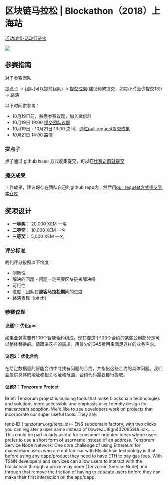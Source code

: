 # 区块链马拉松 | Blockathon（2018）上海站

[活动详情-活动行链接](http://www.huodongxing.com/event/3460039318711)

![](https://github.com/joinBlockathon/blockathon/blob/master/docs/blockathon-shanghai_v2.jpg)

## 参赛指南

对于参赛团队

[提点子](https://github.com/joinBlockathon/blockathon#%E6%8F%90%E7%82%B9%E5%AD%90) -> 组队(可以提前组队) -> [提交成果](https://github.com/joinBlockathon/blockathon#%E6%8F%90%E4%BA%A4%E6%88%90%E6%9E%9C)(建议频繁提交，如每小时至少提交1次) -> 路演

以下时间供参考：

- 10月19日前，熟悉参赛议题，加入微信群
- 10月19日 19:00 [提交团队议题](https://github.com/joinBlockathon/blockathon/issues/new)
- 10月19日 - 10月21日 13:00 之间，[通过pull request提交成果](https://github.com/joinBlockathon/blockathon/pulls)
- 10月21日 14:00 路演

### 提点子
点子通过 github issue 方式收集提交，可以在[比赛之前就提交](https://github.com/joinBlockathon/blockathon/issues/new)

### 提交成果
工作成果，建议保存在团队自己的github repo内；然后用[pull request方式提交到本仓库](https://github.com/joinBlockathon/blockathon/pulls)

## 奖项设计

- **一等奖：** 20,000 XEM 一名
- **二等奖：** 10,000 XEM 一名
- **三等奖：** 5,000 XEM 一名

### 评分标准
裁判评分按照以下维度：

- 创新性
- 解决的问题 - 问题一定需要区块链来解决吗
- 可行性
- 进度 - 团队在**黑客马拉松期间**的进度
- 路演表现（pitch）

### 参赛议题

#### 议题1：优化gas
如果业务需要有100个智能合约组成，现在要这个100个合约的某些公用部分是可以整体替换的。请跟进这样的需求，用最少的GAS费用来满足这样的业务需求。

#### 议题2：优化合约
在给定数据量的智能合约中寻找有问题的合约，并指出这些合约的具体问题。我们会提供具体的地址和相关地址和范围，合约代码需要自行提取。

#### 议题3：Tenzorum Project

Brief: Tenzorum project is building tools that make blockchain technologies and solutions more accessible and emphasis user friendly design for mainstream adoption. We'd like to see developers work on projects that incorporate our super useful tools. They are:

tenz-ID ( tenzorum.org/tenz_id) - ENS subdomain factory, with two clicks you can register a user name instead of 0xwreJUI8gn4320959Uuiolk….. This could be particularly useful for consumer oriented ideas where users prefer to use a short form of username instead of an address.
Tenzorum Service Node Network: One core challenge of using Ethereum for mainstream users who are not familiar with Blockchain technology is that before using any dapp/product they need to have ETH to pay gas fees. With TSNN developers and services can allow users to interact with the blockchain through a proxy relay node (Tenzorum Service Node) and through that remove the friction of having to educate users before they can make their first interaction on the app/dapp.

